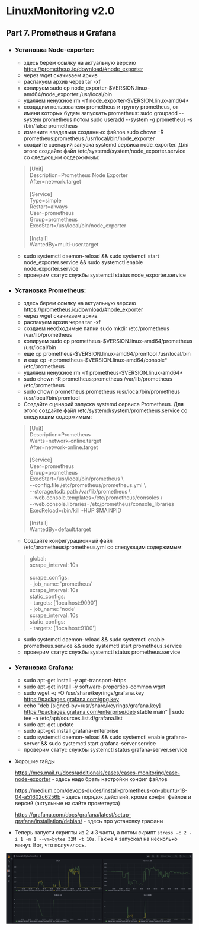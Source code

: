 # LinuxMonitoring v2.0

## Part 7. Prometheus и Grafana

- ### **Установка Node-exporter:**
    - здесь берем ссылку на актуальную версию https://prometheus.io/download/#node_exporter
    - через wget скачиваем архив
    - распакуем архив через tar -xf
    - копируем sudo cp  node_exporter-$VERSION.linux-amd64/node_exporter /usr/local/bin
    - удаляем ненужное rm -rf node_exporter-$VERSION.linux-amd64*
    - создадим пользователя prometheus и группу prometheus, от имени которых будем запускать prometheus: sudo groupadd --system prometheus потом sudo useradd --system -g prometheus -s /bin/false prometheus
    - измените владельца созданных файлов sudo chown -R prometheus:prometheus /usr/local/bin/node_exporter
    - создайте сценарий запуска systemd сервиса node_exporter. Для этого создайте файл /etc/systemd/system/node_exporter.service со следующим содержимым:

    >[Unit] \
    Description=Prometheus Node Exporter \
    After=network.target\
    \
    [Service]\
    Type=simple\
    Restart=always\
    User=prometheus\
    Group=prometheus\
    ExecStart=/usr/local/bin/node_exporter\
    \
    [Install]\
    WantedBy=multi-user.target

    - sudo systemctl daemon-reload && sudo systemctl start node_exporter.service && sudo systemctl enable node_exporter.service
    - проверим статус службы systemctl status node_exporter.service
    

- ### **Установка Prometheus:**
    - здесь берем ссылку на актуальную версию https://prometheus.io/download/#node_exporter
    - через wget скачиваем архив
    - распакуем архив через tar -xf
    - создаем необходимые папки sudo mkdir /etc/prometheus /var/lib/prometheus
    - копируем sudo cp prometheus-$VERSION.linux-amd64/prometheus /usr/local/bin
    - еще cp prometheus-$VERSION.linux-amd64/promtool /usr/local/bin
    - и еще cp -r prometheus-$VERSION.linux-amd64/console* /etc/prometheus
    - удаляем ненужное rm -rf prometheus-$VERSION.linux-amd64*
    - sudo chown -R prometheus:prometheus /var/lib/prometheus /etc/prometheus
    - sudo chown prometheus:prometheus /usr/local/bin/prometheus /usr/local/bin/promtool
    - Создайте сценарий запуска systemd сервиса Prometheus. Для этого создайте файл /etc/systemd/system/prometheus.service со следующим содержимым:

    >[Unit]\
    Description=Prometheus\
    Wants=network-online.target\
    After=network-online.target\
    \
    [Service]\
    User=prometheus\
    Group=prometheus\
    ExecStart=/usr/local/bin/prometheus \ \
        --config.file /etc/prometheus/prometheus.yml \ \
        --storage.tsdb.path /var/lib/prometheus \ \
        --web.console.templates=/etc/prometheus/consoles \ \
        --web.console.libraries=/etc/prometheus/console_libraries\
    ExecReload=/bin/kill -HUP $MAINPID\
    \
    [Install]\
    WantedBy=default.target

    - Создайте конфигурационный файл /etc/prometheus/prometheus.yml со следующим содержимым:

    >global:\
      scrape_interval:     10s\
      \
    scrape_configs:\
      - job_name: 'prometheus'\
        scrape_interval: 10s\
        static_configs:\
          - targets: ['localhost:9090']\
      - job_name: 'node'\
        scrape_interval: 10s\
        static_configs:\
          - targets: ['localhost:9100']

    - sudo systemctl daemon-reload && sudo systemctl enable prometheus.service && sudo systemctl start prometheus.service
    - проверим статус службы systemctl status prometheus.service

- ### **Установка Grafana:**
    - sudo apt-get install -y apt-transport-https
    - sudo apt-get install -y software-properties-common wget
    - sudo wget -q -O /usr/share/keyrings/grafana.key https://packages.grafana.com/gpg.key
    - echo "deb [signed-by=/usr/share/keyrings/grafana.key] https://packages.grafana.com/enterprise/deb stable main" | sudo tee -a /etc/apt/sources.list.d/grafana.list
    - sudo apt-get update
    - sudo apt-get install grafana-enterprise
    - sudo systemctl daemon-reload && sudo systemctl enable grafana-server && sudo systemctl start grafana-server.service
    - проверим статус службы systemctl status grafana-server.service


- Хорошие гайды

    https://mcs.mail.ru/docs/additionals/cases/cases-monitoring/case-node-exporter - здесь надо брать настройки конфиг файлов

    https://medium.com/devops-dudes/install-prometheus-on-ubuntu-18-04-a51602c6256b - здесь порядок действий, кроме конфиг файлов и версий (актульные на сайте прометеуса)

    https://grafana.com/docs/grafana/latest/setup-grafana/installation/debian/ - здесь про установку графаны

- Теперь запусти скрипты из 2 и 3 части, а потом скрипт `stress -c 2 -i 1 -m 1 --vm-bytes 32M -t 10s`. Также я запускал на несколько минут. Вот, что получилось.

![grafana](images/01.jpg)